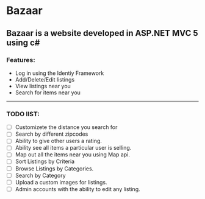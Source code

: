 # Bazaar

## Bazaar is a website developed in ASP.NET MVC 5 using c#

### Features:
* Log in using the Identiy Framework
* Add/Delete/Edit listings
* View listings near you
* Search for items near you
---

### TODO lIST:
- [ ] Customizete the distance you search for
- [ ] Search by different zipcodes
- [ ] Ability to give other users a rating.
- [ ] Ability see all items a particular user is selling.
- [ ] Map out all the items near you using Map api.
- [ ] Sort Listings by  Criteria
- [ ] Browse Listings by Categories.
- [ ] Search by Category
- [ ] Upload a custom images for listings.
- [ ] Admin accounts with the ability to edit any listing.